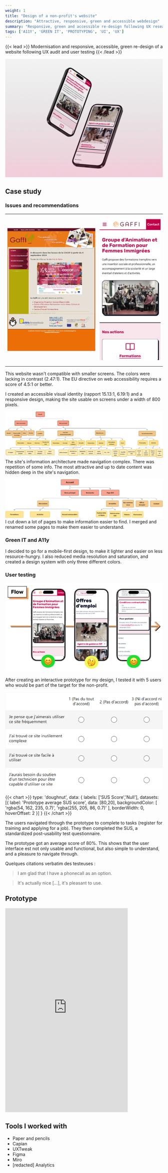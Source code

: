 ```yaml
---
weight: 1
title: "Design of a non-profit's website"
description: "Attractive, responsive, green and accessible webdesign"
summary: "Responsive, green and accessible re-design following UX research"
tags: ['A11Y', 'GREEN IT', 'PROTOTYPING', 'UI', 'UX']
---
```


{{< lead >}}
Modernisation and responsive, accessible, green re-design of a website following UX audit and user testing
{{< /lead >}}

![Mockups on an iPhone 14](Mockup.png) 

## Case study


### Issues and recommendations


<table>
<tr>
<td>

![Non responsive homepage, the theme's colors were lacking in contrast](Avant.png "Original design") 

</td>
<td>

![Mobile homepage, with higher contrast between the colors](Apres.png "My re-design")

</td>
</tr>
</table>

This website wasn't compatible with smaller screens. The colors were lacking in contrast (2.47:1). The EU directive on web accessibility requires a score of 4.5:1 or better.


I created an accessible visual identity (rapport 15.13:1, 6.19:1) and a responsive design, making the site usable on screens under a width of 800 pixels.

![](Archi0.png "Original information architecture")
The site's information architecture made navigation complex. There was repetition of some info. The most attractive and up to date content was hidden deep in the site's navigation.

![](Archi1.png "My modified architecture")
I cut down a lot of pages to make information easier to find. I merged and renamed some pages to make them easier to understand.

### Green IT and A11y

I decided to go for a mobile-first design, to make it lighter and easier on less resource-hungry. I also reduced media resolution and saturation, and created a design system with only three different colors.


### User testing

![User feedback](Flow.png "How testers felt along the user journey")

After creating an interactive prototype for my design, I tested it with 5 users who would be part of the target for the non-profit.


![](SUS.png "A few questions from the SUS") 


{{< chart >}}
type: 'doughnut',
data: {
  labels: ['SUS Score','Null'],
  datasets: [{
    label: 'Prototype average SUS score',
    data: [80,20],
  backgroundColor: [
  'rgba(54, 162, 235, 0.7)',
      'rgba(255, 205, 86, 0.7)'
    ],
    borderWidth: 0,
    hoverOffset: 2
  }]
}
{{< /chart >}}


The users navigated through the prototype to complete to tasks (register for training and applying for a job). They then completed the SUS, a standardized post-usability test questionnaire.


The prototype got an average score of 80%. This shows that the user interface est not only usable and functional, but also simple to understand, and a pleasure to navigate through.

Quelques citations verbatim des testeuses : 

<blockquote>
<p>I am glad that I have a phonecall as an option.</p>
</blockquote>

<blockquote>
<p>It's actually nice [...], it's pleasant to use.</p>
</blockquote>



## Prototype

<iframe style="border: 1px solid rgba(0, 0, 0, 0.1);" width="390" height="650" src="https://embed.figma.com/proto/IkuwE3smkuJ4sor0JjS7Tr/Projet?node-id=864-4895&node-type=frame&scaling=min-zoom&content-scaling=fixed&page-id=864%3A3869&starting-point-node-id=864%3A4895&hotspot-hints=0&embed-host=share" allowfullscreen></iframe>


## Tools I worked with

- Paper and pencils
- Capian
- UXTweak
- Figma
- Miro
- [redacted] Analytics

